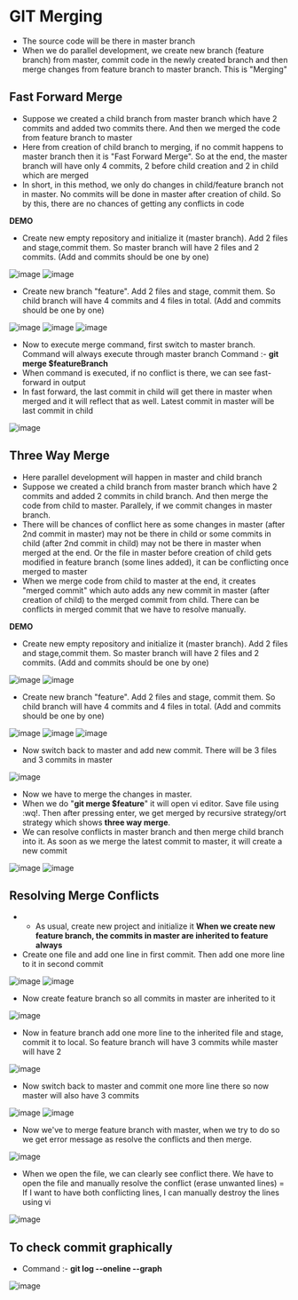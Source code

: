 # GIT Merging

- The source code will be there in master branch
- When we do parallel development, we create new branch (feature branch) from master, commit code in the newly created branch and then merge changes from feature branch to master branch. This is "Merging"

Fast Forward Merge
-
- Suppose we created a child branch from master branch which have 2 commits and added two commits there. And then we merged the code from feature branch to master
- Here from creation of child branch to merging, if no commit happens to master branch then it is "Fast Forward Merge". So at the end, the master branch will have only 4 commits, 2 before child creation and 2 in child which are merged
- In short, in this method, we only do changes in child/feature branch not in master. No commits will be done in master after creation of child. So by this, there are no chances of getting any conflicts in code

**DEMO**
- Create new empty repository and initialize it (master branch). Add 2 files and stage,commit them. So master branch will have 2 files and 2 commits. (Add and commits should be one by one)

![image](https://github.com/user-attachments/assets/8e6495a9-8732-4b64-adce-39f5af56b70c)
![image](https://github.com/user-attachments/assets/7a2ff261-7eb9-4201-81d1-9a3081897e03)

- Create new branch "feature". Add 2 files and stage, commit them. So child branch will have 4 commits and 4 files in total. (Add and commits should be one by one)

![image](https://github.com/user-attachments/assets/04656b56-a45b-4db7-88f3-48feff893caa)
![image](https://github.com/user-attachments/assets/690a0b84-68b5-4b5a-a260-a4107baf5c15)
![image](https://github.com/user-attachments/assets/d57b1b5c-60b3-474a-9940-11c7c35f1dfe)

- Now to execute merge command, first switch to master branch. Command will always execute through master branch
  Command :- **git merge $featureBranch**
- When command is executed, if no conflict is there, we can see fast-forward in output
- In fast forward, the last commit in child will get there in master when merged and it will reflect that as well. Latest commit in master will be last commit in child

![image](https://github.com/user-attachments/assets/b4020493-3fbc-45c2-98c0-7fc168682edb)


Three Way Merge
-
- Here parallel development will happen in master and child branch
- Suppose we created a child branch from master branch which have 2 commits and added 2 commits in child branch. And then merge the code from child to master. Parallely, if we commit changes in master branch.
- There will be chances of conflict here as some changes in master (after 2nd commit in master) may not be there in child or some commits in child (after 2nd commit in child) may not be there in master when merged at the end. Or the file in master before creation of child gets modified in feature branch (some lines added), it can be conflicting once merged to master
- When we merge code from child to master at the end, it creates "merged commit" which auto adds any new commit in master (after creation of child) to the merged commit from child. There can be conflicts in merged commit that we have to resolve manually.

**DEMO**
- Create new empty repository and initialize it (master branch). Add 2 files and stage,commit them. So master branch will have 2 files and 2 commits. (Add and commits should be one by one)

![image](https://github.com/user-attachments/assets/1bdce23f-0c10-4729-a3d7-947464a0a70b)
![image](https://github.com/user-attachments/assets/d8289072-d0e5-40c0-8a49-205c2a85f17c)

- Create new branch "feature". Add 2 files and stage, commit them. So child branch will have 4 commits and 4 files in total. (Add and commits should be one by one)

![image](https://github.com/user-attachments/assets/f4dcbcce-9191-4fbd-b1ae-7cdf2c16971b)
![image](https://github.com/user-attachments/assets/20d72dc8-c35c-4991-9ced-fb7d323fc821)
![image](https://github.com/user-attachments/assets/b7971ff7-618c-4e7e-b3e4-75c5f1bd1ebb)

- Now switch back to master and add new commit. There will be 3 files and 3 commits in master

![image](https://github.com/user-attachments/assets/78820041-3292-49fd-a6d1-6eab1a0965f9)

- Now we have to merge the changes in master.
- When we do "**git merge $feature**" it will open vi editor. Save file using :wq!. Then after pressing enter, we get merged by recursive strategy/ort strategy which shows **three way merge**.
- We can resolve conflicts in master branch and then merge child branch into it. As soon as we merge the latest commit to master, it will create a new commit

![image](https://github.com/user-attachments/assets/9ef2586f-4420-4149-8522-853aaad2d0d7)
![image](https://github.com/user-attachments/assets/3c63b9ae-d75f-436f-8b8d-7a5dc96be4a9)


Resolving Merge Conflicts
-
- - As usual, create new project and initialize it
**When we create new feature branch, the commits in master are inherited to feature always**
- Create one file and add one line in first commit. Then add one more line to it in second commit

![image](https://github.com/user-attachments/assets/5a024267-d510-459f-85ad-389bf6d92e8a)
![image](https://github.com/user-attachments/assets/c1e9926b-bf32-4098-8a43-7d3b76a52588)

- Now create feature branch so all commits in master are inherited to it

![image](https://github.com/user-attachments/assets/3ba9b0c7-03f4-42e4-9d1c-e660e02930d5)

- Now in feature branch add one more line to the inherited file and stage, commit it to local. So feature branch will have 3 commits while master will have 2

![image](https://github.com/user-attachments/assets/b2c5cd78-8b3f-4091-ae3d-2daddf263415)

- Now switch back to master and commit one more line there so now master will also have 3 commits

![image](https://github.com/user-attachments/assets/4a3eff5d-d119-4048-b809-b2a403a15938)
![image](https://github.com/user-attachments/assets/b24afabc-a5dc-4002-9ebc-18ac8d5c7e0a)

- Now we've to merge feature branch with master, when we try to do so we get error message as resolve the conflicts and then merge.

![image](https://github.com/user-attachments/assets/bb770f3e-64e7-447f-9142-41ba5b141d7f)

- When we open the file, we can clearly see conflict there. We have to open the file and manually resolve the conflict (erase unwanted lines)
= If I want to have both conflicting lines, I can manually destroy the lines using vi

![image](https://github.com/user-attachments/assets/051b75b9-c558-4d1e-acbd-9a8d83b0b54d)

To check commit graphically
-
- Command :- **git log --oneline --graph**

![image](https://github.com/user-attachments/assets/b2258a05-1618-47e5-a210-15475bca005c)

